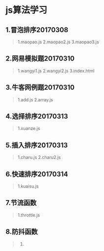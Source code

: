 # js算法学习

## 1.冒泡排序20170308
>1.maopao.js
2.maopao2.js
3.maopao3.js


## 2.网易模拟题20170310
>1.wangyi1.js
2.wangyi2.js
3.index.html

## 3.牛客网例题20170310
>1.add.js
2.array.js

## 4.选择排序20170313
>1.xuanze.js

## 5.插入排序20170313
>1.charu.js
2.charu2.js

## 6.快速排序20170314
>1.kuaisu.js

## 7.节流函数
> 1.throttle.js

## 8.防抖函数
> 1.
